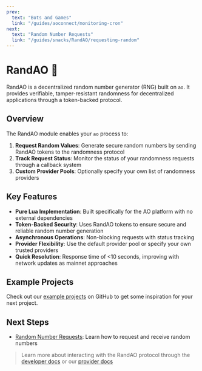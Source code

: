 ```yaml
---
prev:
  text: "Bots and Games"
  link: "/guides/aoconnect/monitoring-cron"
next:
  text: "Random Number Requests"
  link: "/guides/snacks/RandAO/requesting-random"
---
```


# RandAO 🎲

RandAO is a decentralized random number generator (RNG) built on `ao`. It provides verifiable, tamper-resistant randomness for decentralized applications through a token-backed protocol.

## Overview

The RandAO module enables your `ao` process to:

1. **Request Random Values**: Generate secure random numbers by sending RandAO tokens to the randomness protocol
2. **Track Request Status**: Monitor the status of your randomness requests through a callback system
3. **Custom Provider Pools**: Optionally specify your own list of randomness providers

## Key Features

- **Pure Lua Implementation**: Built specifically for the AO platform with no external dependencies
- **Token-Backed Security**: Uses RandAO tokens to ensure secure and reliable random number generation
- **Asynchronous Operations**: Non-blocking requests with status tracking
- **Provider Flexibility**: Use the default provider pool or specify your own trusted providers
- **Quick Resolution**: Response time of <10 seconds, improving with network updates as mainnet approaches

## Example Projects

Check out our [example projects](https://github.com/RandAOLabs/Random-Module/tree/main/examples) on GitHub to get some inspiration for your next project.

## Next Steps

- [Random Number Requests](./requesting-random.md): Learn how to request and receive random numbers

> Learn more about interacting with the RandAO protocol through the [developer docs](https://github.com/RandAOLabs/Random-Module) or our [provider docs](https://providers_randao.arweave.net/)
